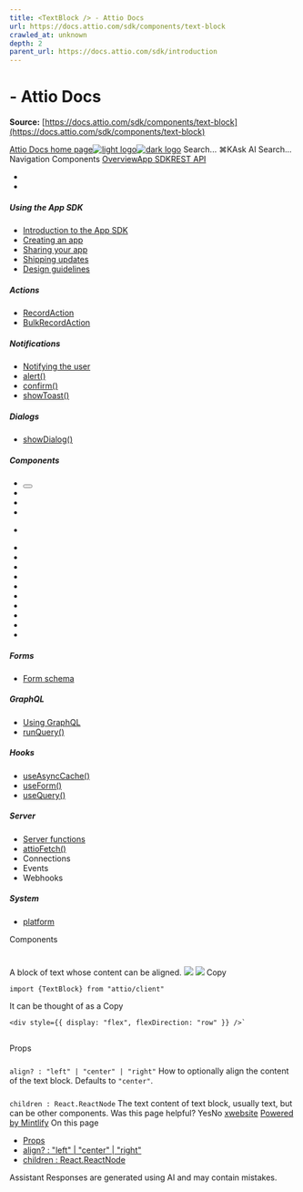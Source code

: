 ```yaml
---
title: <TextBlock /> - Attio Docs
url: https://docs.attio.com/sdk/components/text-block
crawled_at: unknown
depth: 2
parent_url: https://docs.attio.com/sdk/introduction
---
```


# <TextBlock /> - Attio Docs

**Source:** [https://docs.attio.com/sdk/components/text-block](https://docs.attio.com/sdk/components/text-block)

[Attio Docs home page![light logo](https://mintlify.s3.us-west-1.amazonaws.com/attio/logo/light.svg)![dark logo](https://mintlify.s3.us-west-1.amazonaws.com/attio/logo/dark.svg)](https://docs.attio.com/)
Search...
⌘KAsk AI
Search...
Navigation
Components
<TextBlock />
[Overview](https://docs.attio.com/docs/overview)[App SDK](https://docs.attio.com/sdk/introduction)[REST API](https://docs.attio.com/rest-api/overview)
* [](https://build.attio.com/)
* [](https://attio.com/help)
##### Using the App SDK
  * [Introduction to the App SDK](https://docs.attio.com/sdk/introduction)
  * [Creating an app](https://docs.attio.com/sdk/creating-an-app)
  * [Sharing your app](https://docs.attio.com/sdk/sharing-your-app)
  * [Shipping updates](https://docs.attio.com/sdk/shipping-updates)
  * [Design guidelines](https://docs.attio.com/sdk/design-guidelines)


##### Actions
  * [RecordAction](https://docs.attio.com/sdk/actions/record-action)
  * [BulkRecordAction](https://docs.attio.com/sdk/actions/bulk-record-action)


##### Notifications
  * [Notifying the user](https://docs.attio.com/sdk/notifications/notifications)
  * [alert()](https://docs.attio.com/sdk/notifications/alert)
  * [confirm()](https://docs.attio.com/sdk/notifications/confirm)
  * [showToast()](https://docs.attio.com/sdk/notifications/show-toast)


##### Dialogs
  * [showDialog()](https://docs.attio.com/sdk/dialogs/show-dialog)


##### Components
  * [<Button />](https://docs.attio.com/sdk/components/button)
  * [<Checkbox />](https://docs.attio.com/sdk/components/checkbox)
  * [<Column />](https://docs.attio.com/sdk/components/column)
  * [<Combobox />](https://docs.attio.com/sdk/components/combobox)
  * [<Form />](https://docs.attio.com/sdk/components/form)
  * [<Link />](https://docs.attio.com/sdk/components/link)
  * [<NumberInput />](https://docs.attio.com/sdk/components/number-input)
  * [<Row />](https://docs.attio.com/sdk/components/row)
  * [<Section />](https://docs.attio.com/sdk/components/section)
  * [<SubmitButton />](https://docs.attio.com/sdk/components/submit-button)
  * [<TextBlock />](https://docs.attio.com/sdk/components/text-block)
  * [<TextInput />](https://docs.attio.com/sdk/components/text-input)
  * [<Toggle />](https://docs.attio.com/sdk/components/toggle)
  * [<Typography />](https://docs.attio.com/sdk/components/typography)
  * [<WithState />](https://docs.attio.com/sdk/components/with-state)


##### Forms
  * [Form schema](https://docs.attio.com/sdk/form-schema)


##### GraphQL
  * [Using GraphQL](https://docs.attio.com/sdk/graphql/graphql)
  * [runQuery()](https://docs.attio.com/sdk/graphql/run-query)


##### Hooks
  * [useAsyncCache()](https://docs.attio.com/sdk/hooks/use-async-cache)
  * [useForm()](https://docs.attio.com/sdk/hooks/use-form)
  * [useQuery()](https://docs.attio.com/sdk/hooks/use-query)


##### Server
  * [Server functions](https://docs.attio.com/sdk/server/server-functions)
  * [attioFetch()](https://docs.attio.com/sdk/server/attio-fetch)
  * Connections
  * Events
  * Webhooks


##### System
  * [platform](https://docs.attio.com/sdk/system/platform)


Components
# <TextBlock />
A block of text whose content can be aligned.
![](https://mintlify.s3.us-west-1.amazonaws.com/attio/images/text-block.png) ![](https://mintlify.s3.us-west-1.amazonaws.com/attio/images/text-block-dark.png)
Copy
```
import {TextBlock} from "attio/client"
```

It can be thought of as a
Copy
```
<div style={{ display: "flex", flexDirection: "row" }} />`
```

## 
[​](https://docs.attio.com/sdk/components/text-block#props)
Props
### 
[​](https://docs.attio.com/sdk/components/text-block#align%3F-%3A-%22left%22-%7C-%22center%22-%7C-%22right%22)
`align? : "left" | "center" | "right"`
How to optionally align the content of the text block.
Defaults to `"center"`.
### 
[​](https://docs.attio.com/sdk/components/text-block#children-%3A-react-reactnode)
`children : React.ReactNode`
The text content of text block, usually text, but can be other components.
Was this page helpful?
YesNo
[<SubmitButton />](https://docs.attio.com/sdk/components/submit-button)[<TextInput />](https://docs.attio.com/sdk/components/text-input)
[x](https://x.com/Attio)[website](https://attio.com)
[Powered by Mintlify](https://mintlify.com/preview-request?utm_campaign=poweredBy&utm_medium=referral&utm_source=docs.attio.com)
On this page
  * [Props](https://docs.attio.com/sdk/components/text-block#props)
  * [align? : "left" | "center" | "right"](https://docs.attio.com/sdk/components/text-block#align%3F-%3A-%22left%22-%7C-%22center%22-%7C-%22right%22)
  * [children : React.ReactNode](https://docs.attio.com/sdk/components/text-block#children-%3A-react-reactnode)


Assistant
Responses are generated using AI and may contain mistakes.
